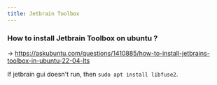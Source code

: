 ```yaml
---
title: Jetbrain Toolbox
---
```



### How to install Jetbrain Toolbox on ubuntu ?

-> https://askubuntu.com/questions/1410885/how-to-install-jetbrains-toolbox-in-ubuntu-22-04-lts

If jetbrain gui doesn't run, then `sudo apt install libfuse2`.
